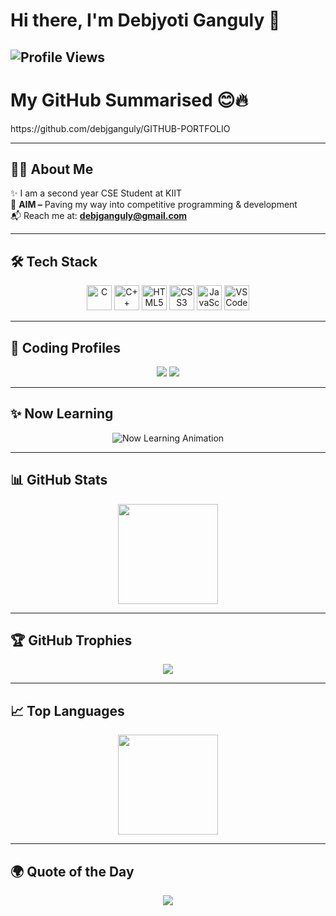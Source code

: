# Hi there, I'm Debjyoti Ganguly 👋  
![Profile Views](https://komarev.com/ghpvc/?username=debjganguly&label=Profile%20Views&color=blue&style=flat)
---
<h1>My GitHub Summarised 😊🔥</h1>
https://github.com/debjganguly/GITHUB-PORTFOLIO

---

## 👨‍💻 About Me

✨ I am a second year CSE Student at KIIT  
🎯 **AIM –** Paving my way into competitive programming & development  
📬 Reach me at: **debjganguly@gmail.com**

---

## 🛠️ Tech Stack

<p align="center">
  <img src="https://cdn.jsdelivr.net/gh/devicons/devicon/icons/c/c-original.svg" width="40" alt="C"/>
  <img src="https://cdn.jsdelivr.net/gh/devicons/devicon/icons/cplusplus/cplusplus-original.svg" width="40" alt="C++"/>
  <img src="https://cdn.jsdelivr.net/gh/devicons/devicon/icons/html5/html5-original.svg" width="40" alt="HTML5"/>
  <img src="https://cdn.jsdelivr.net/gh/devicons/devicon/icons/css3/css3-original.svg" width="40" alt="CSS3"/>
  <img src="https://cdn.jsdelivr.net/gh/devicons/devicon/icons/javascript/javascript-original.svg" width="40" alt="JavaScript"/>
  <img src="https://cdn.jsdelivr.net/gh/devicons/devicon/icons/vscode/vscode-original.svg" width="40" alt="VS Code"/>
</p>

---

## 🚀 Coding Profiles

<p align="center">
  <a href="https://leetcode.com/debjganguly"><img src="https://img.shields.io/badge/LeetCode-FFA116?style=for-the-badge&logo=leetcode&logoColor=black" /></a>
  <a href="https://www.geeksforgeeks.org/user/debjganguly"><img src="https://img.shields.io/badge/GeeksforGeeks-0F9D58?style=for-the-badge&logo=geeksforgeeks&logoColor=white" /></a>
</p>

---

## ✨ Now Learning

<p align="center">
  <img src="https://readme-typing-svg.demolab.com?font=Fira+Code&size=24&pause=1000&color=F7971E&center=true&vCenter=true&width=435&lines=Now+Learning%3A+Web+Development;Next+Up%3A+Data+Structures+and+Algorithms;Always+Learning%2C+Always+Building+%F0%9F%9A%80" alt="Now Learning Animation" />
</p>

---

## 📊 GitHub Stats

<p align="center">
  <img src="https://github-readme-stats.vercel.app/api?username=debjganguly&show_icons=true&theme=tokyonight" height="160px"/>
</p>

---

## 🏆 GitHub Trophies

<p align="center">
  <img src="https://github-profile-trophy.vercel.app/?username=debjganguly&theme=tokyonight&no-frame=true&row=1&column=6" />
</p>

---

## 📈 Top Languages

<p align="center">
  <img src="https://github-readme-stats.vercel.app/api/top-langs/?username=debjganguly&layout=compact&langs_count=6&theme=tokyonight" height="160px"/>
</p>

---

## 🌍 Quote of the Day

<p align="center">
  <img src="https://quotes-github-readme.vercel.app/api?type=horizontal&theme=tokyonight" />
</p>

